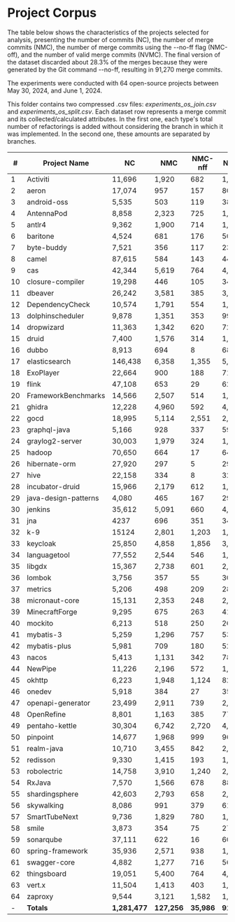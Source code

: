 # Project Corpus

The table below shows the characteristics of the projects selected for analysis, presenting the number of commits (NC), the number of merge commits (NMC), the number of merge commits using the --no-ff flag (NMC-off), and the number of valid merge commits (NVMC). The final version of the dataset discarded about 28.3% of the merges because they were generated by the Git command --no-ff, resulting in 91,270 merge commits.

The experiments were conducted with 64 open-source projects between May 30, 2024, and June 1, 2024.

This folder contains two compressed .csv files: *experiments_os_join.csv* and *experiments_os_split.csv*. Each dataset row represents a merge commit and its collected/calculated attributes. In the first one, each type's total number of refactorings is added without considering the branch in which it was implemented. In the second one, these amounts are separated by branches.

#|Project Name|NC|NMC|NMC-nff|NVMC
| --- | ----------------- | ----- | --- | ------ | ---- |
|1|Activiti|11,696|1,920|682|1,238|
|2|aeron|17,074|957|157|800|
|3|android-oss|5,535|503|119|384|
|4|AntennaPod|8,858|2,323|725|1,598|
|5|antlr4|9,362|1,900|714|1,186|
|6|baritone|4,524|681|176|505|
|7|byte-buddy|7,521|356|117|239|
|8|camel|87,615|584|143|441|
|9|cas|42,344|5,619|764|4,855|
|10|closure-compiler|19,298|446|105|341|
|11|dbeaver|26,242|3,581|385|3,196|
|12|DependencyCheck|10,574|1,791|554|1,237|
|13|dolphinscheduler|9,878|1,351|353|998|
|14|dropwizard|11,363|1,342|620|722|
|15|druid|7,400|1,576|314|1,262|
|16|dubbo|8,913|694|8|686|
|17|elasticsearch|146,438|6,358|1,355|5,003|
|18|ExoPlayer|22,664|900|188|712|
|19|flink|47,108|653|29|624|
|20|FrameworkBenchmarks|14,566|2,507|514|1,993|
|21|ghidra|12,228|4,960|592|4,368|
|22|gocd|18,995|5,114|2,551|2,563|
|23|graphql-java|5,166|928|337|591|
|24|graylog2-server|30,003|1,979|324|1,655|
|25|hadoop|70,650|664|17|647|
|26|hibernate-orm|27,920|297|5|292|
|27|hive|22,158|334|8|326|
|28|incubator-druid|15,966|2,179|612|1,567|
|29|java-design-patterns|4,080|465|167|298|
|30|jenkins|35,612|5,091|660|4,431|
|31|jna|4237|696|351|345|
|32|k-9|15124|2,801|1,203|1,598|
|33|keycloak|25,850|4,858|1,856|3,002|
|34|languagetool|77,552|2,544|546|1,998|
|35|libgdx|15,367|2,738|601|2,137|
|36|lombok|3,756|357|55|302|
|37|metrics|5,206|498|209|289|
|38|micronaut-core|15,131|2,353|248|2,105|
|39|MinecraftForge|9,295|675|263|412|
|40|mockito|6,213|518|250|268|
|41|mybatis-3|5,259|1,296|757|539|
|42|mybatis-plus|5,981|709|180|529|
|43|nacos|5,413|1,131|342|789|
|44|NewPipe|11,226|2,196|572|1,624|
|45|okhttp|6,223|1,948|1,124|824|
|46|onedev|5,918|384|27|357|
|47|openapi-generator|23,499|2,911|739|2,172|
|48|OpenRefine|8,801|1,163|385|778|
|49|pentaho-kettle|30,304|6,742|2,720|4,022|
|50|pinpoint|14,677|1,968|999|969|
|51|realm-java|10,710|3,455|842|2,613|
|52|redisson|9,330|1,415|193|1,222|
|53|robolectric|14,758|3,910|1,240|2,670|
|54|RxJava|7,570|1,566|678|888|
|55|shardingsphere|42,603|2,793|658|2,135|
|56|skywalking|8,086|991|379|612|
|57|SmartTubeNext|9,736|1,829|780|1,049|
|58|smile|3,873|354|75|279|
|59|sonarqube|37,111|622|16|606|
|60|spring-framework|35,936|2,571|938|1,633|
|61|swagger-core|4,882|1,277|716|561|
|62|thingsboard|19,051|5,400|764|4,636|
|63|vert.x|11,504|1,413|403|1,010|
|64|zaproxy|9,544|3,121|1,582|1,539|
|-|**Totals**|**1,281,477**|**127,256**|**35,986**|**91,270**|
